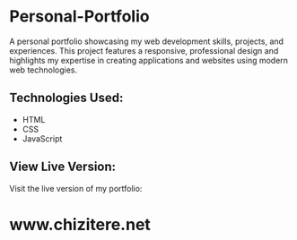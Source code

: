 # Personal-Portfolio
A personal portfolio showcasing my web development skills, projects, and experiences. This project features a responsive, professional design and highlights my expertise in creating applications and websites using modern web technologies.

## Technologies Used:
- HTML
- CSS
- JavaScript

## View Live Version:
Visit the live version of my portfolio: 

<h1>www.chizitere.net</h1>  
